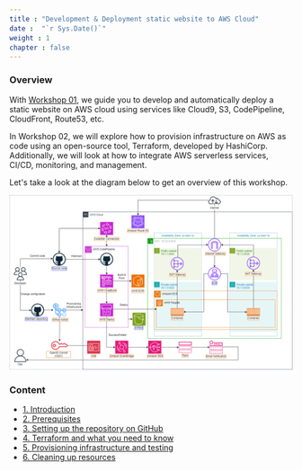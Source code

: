 ```yaml
---
title : "Development & Deployment static website to AWS Cloud"
date :  "`r Sys.Date()`" 
weight : 1 
chapter : false
---
```


### Overview

With [Workshop 01](https://bibichannel.github.io/workshop-01/), we guide you to develop and automatically deploy a static website on AWS cloud using services like Cloud9, S3, CodePipeline, CloudFront, Route53, etc.

In Workshop 02, we will explore how to provision infrastructure on AWS as code using an open-source tool, Terraform, developed by HashiCorp. Additionally, we will look at how to integrate AWS serverless services, CI/CD, monitoring, and management.

Let's take a look at the diagram below to get an overview of this workshop.


![IMAGE](/images/1-introduce/001-introduce.png)

### Content

- [1. Introduction](./1-introduce/)
- [2. Prerequisites](./2-prerequisites/)
- [3. Setting up the repository on GitHub](./3-setupGithub/)
- [4. Terraform and what you need to know](./4-knowledgeTerraform/)
- [5. Provisioning infrastructure and testing](./5-provisioning&Testing/)
- [6. Cleaning up resources](./6-cleanup/)